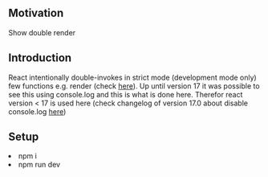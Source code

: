 <h2>Motivation</h2>
Show double render 

<h2>Introduction</h2>
React intentionally double-invokes in strict mode (development mode only) few functions e.g. render (check <a href='https://reactjs.org/docs/strict-mode.html'>here</a>). Up until version 17 it was possible to see this using console.log and this is what is done here. Therefor react version < 17 is used here (check changelog of version 17.0 about disable console.log <a href='https://github.com/facebook/react/blob/main/CHANGELOG.md#1702-march-22-2021'>here</a>)

<h2>Setup</h2>
<li>npm i</li>
<li>npm run dev</li>
